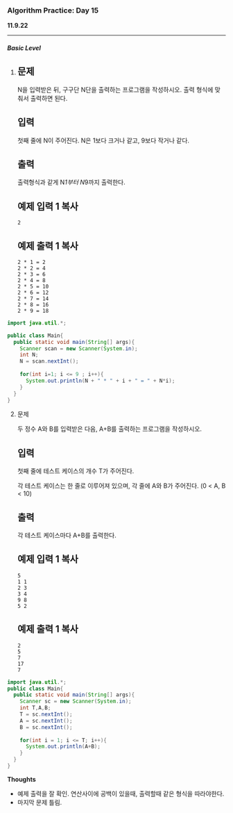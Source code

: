 <h3>Algorithm Practice: Day 15</h3> 

**11.9.22**

-------

<h5>Basic Level</h5>

1. ## 문제

   N을 입력받은 뒤, 구구단 N단을 출력하는 프로그램을 작성하시오. 출력 형식에 맞춰서 출력하면 된다.

   ## 입력

   첫째 줄에 N이 주어진다. N은 1보다 크거나 같고, 9보다 작거나 같다.

   ## 출력

   출력형식과 같게 N*1부터 N*9까지 출력한다.

   ## 예제 입력 1 복사

   ```
   2
   ```

   ## 예제 출력 1 복사

   ```
   2 * 1 = 2
   2 * 2 = 4
   2 * 3 = 6
   2 * 4 = 8
   2 * 5 = 10
   2 * 6 = 12
   2 * 7 = 14
   2 * 8 = 16
   2 * 9 = 18
   ```



```java
import java.util.*;

public class Main{
  public static void main(String[] args){
    Scanner scan = new Scanner(System.in);
    int N;
    N = scan.nextInt();
    
    for(int i=1; i <= 9 ; i++){
      System.out.println(N + " * " + i + " = " + N*i);
    }
  }
}
```



2. 문제

   두 정수 A와 B를 입력받은 다음, A+B를 출력하는 프로그램을 작성하시오.

   ## 입력

   첫째 줄에 테스트 케이스의 개수 T가 주어진다.

   각 테스트 케이스는 한 줄로 이루어져 있으며, 각 줄에 A와 B가 주어진다. (0 < A, B < 10)

   ## 출력

   각 테스트 케이스마다 A+B를 출력한다.

   ## 예제 입력 1 복사

   ```
   5
   1 1
   2 3
   3 4
   9 8
   5 2
   ```

   ## 예제 출력 1 복사

   ```
   2
   5
   7
   17
   7
   ```



````java
import java.util.*;
public class Main{
  public static void main(String[] args){
    Scanner sc = new Scanner(System.in);
    int T,A,B;
    T = sc.nextInt();
    A = sc.nextInt();
    B = sc.nextInt();
    
    for(int i = 1; i <= T; i++){
      System.out.println(A+B);
    }
  }
}
````







<b>Thoughts</b>

- 예제 출력을 잘 확인. 연산사이에 공백이 있을때, 출력할때 같은 형식을 따라야한다.
- 마지막 문제 틀림.

